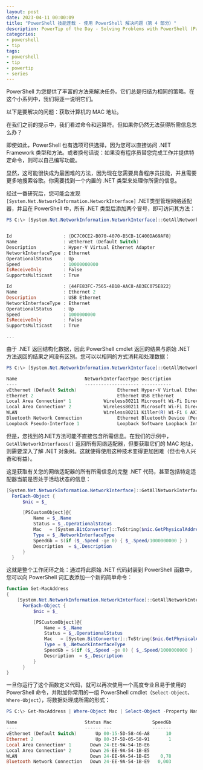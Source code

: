 ```yaml
---
layout: post
date: 2023-04-11 00:00:09
title: "PowerShell 技能连载 - 使用 PowerShell 解决问题（第 4 部分）"
description: PowerTip of the Day - Solving Problems with PowerShell (Part 4)
categories:
- powershell
- tip
tags:
- powershell
- tip
- powertip
- series
---
```

PowerShell 为您提供了丰富的方法来解决任务。它们总是归结为相同的策略。在这个小系列中，我们将逐一说明它们。

以下是要解决的问题：获取计算机的 MAC 地址。

在我们之前的提示中，我们看过命令和运算符。但如果你仍然无法获得所需信息怎么办？

即使如此，PowerShell 也有选项可供选择，因为您可以直接访问 .NET Framework 类型和方法。或者换句话说：如果没有程序员替您完成工作并提供特定命令，则可以自己编写功能。

显然，这可能很快成为最困难的方法，因为现在您需要具备程序员技能，并且需要更多地搜索谷歌。你需要找到一个内置的 .NET 类型来处理你所需的信息。

经过一番研究后，您可能会发现 `[System.Net.NetworkInformation.NetworkInterface]` .NET类型管理网络适配器，并且在 PowerShell 中，所有 .NET 类型后添加两个冒号，即可访问其方法：

```powershell
PS C:\> [System.Net.NetworkInformation.NetworkInterface]::GetAllNetworkInterfaces()


Id                   : {DC7C0CE2-B070-4070-B5CB-1C400DA69AF8}
Name                 : vEthernet (Default Switch)
Description          : Hyper-V Virtual Ethernet Adapter
NetworkInterfaceType : Ethernet
OperationalStatus    : Up
Speed                : 10000000000
IsReceiveOnly        : False
SupportsMulticast    : True

Id                   : {44FE83FC-7565-4B18-AAC8-AB3EC075E822}
Name                 : Ethernet 2
Description          : USB Ethernet
NetworkInterfaceType : Ethernet
OperationalStatus    : Up
Speed                : 1000000000
IsReceiveOnly        : False
SupportsMulticast    : True

...
```

由于 .NET 返回结构化数据，因此 PowerShell cmdlet 返回的结果与原始 .NET 方法返回的结果之间没有区别。您可以以相同的方式消耗和处理数据：

```powershell
PS C:\> [System.Net.NetworkInformation.NetworkInterface]::GetAllNetworkInterfaces() | Select-Object -Property Name, NetworkInterfaceType, Description

Name                         NetworkInterfaceType Description
----                         -------------------- -----------
vEthernet (Default Switch)               Ethernet Hyper-V Virtual Ethernet Adapter
Ethernet 2                               Ethernet USB Ethernet
Local Area Connection* 1            Wireless80211 Microsoft Wi-Fi Direct Virtual Adapter
Local Area Connection* 2            Wireless80211 Microsoft Wi-Fi Direct Virtual Adapter #2
WLAN                                Wireless80211 Killer(R) Wi-Fi 6 AX1650s 160MHz Wireless Network Adapter (201D2W)
Bluetooth Network Connection             Ethernet Bluetooth Device (Personal Area Network)
Loopback Pseudo-Interface 1              Loopback Software Loopback Interface 1
```
但是，您找到的.NET方法可能不直接包含所需信息。在我们的示例中，`GetAllNetworkInterfaces()` 返回所有网络适配器，但要获取它们的 MAC 地址，则需要深入了解 .NET 对象树。这就使得使用这种技术变得更加困难（但也令人兴奋和有益）。

这是获取有关您的网络适配器的所有所需信息的完整 .NET 代码，甚至包括特定适配器当前是否处于活动状态的信息：

```powershell
[System.Net.NetworkInformation.NetworkInterface]::GetAllNetworkInterfaces() |
  ForEach-Object {
      $nic = $_

      [PSCustomObject]@{
          Name = $_.Name
          Status = $_.OperationalStatus
          Mac   = [System.BitConverter]::ToString($nic.GetPhysicalAddress().GetAddressBytes())
          Type = $_.NetworkInterfaceType
          SpeedGb = $(if ($_.Speed -ge 0) { $_.Speed/1000000000 } )
          Description  = $_.Description
      }
  }
```

这就是整个工作闭环之处：通过将此原始 .NET 代码封装到 PowerShell 函数中，您可以向 PowerShell 词汇表添加一个新的简单命令：

```powershell
function Get-MacAddress
{
    [System.Net.NetworkInformation.NetworkInterface]::GetAllNetworkInterfaces() |
      ForEach-Object {
          $nic = $_

          [PSCustomObject]@{
              Name = $_.Name
              Status = $_.OperationalStatus
              Mac   = [System.BitConverter]::ToString($nic.GetPhysicalAddress().GetAddressBytes())
              Type = $_.NetworkInterfaceType
              SpeedGb = $(if ($_.Speed -ge 0) { $_.Speed/1000000000 } )
              Description  = $_.Description
          }
      }
}
```

一旦你运行了这个函数定义代码，就可以再次使用一个高度专业且易于使用的 PowerShell 命令，并附加你常用的一组 PowerShell cmdlet（`Select-Object`、`Where-Object`），将数据处理成所需的形式：

```powershell
PS C:\> Get-MacAddress | Where-Object Mac | Select-Object -Property Name, Status, Mac, SpeedGb

Name                         Status Mac               SpeedGb
----                         ------ ---               -------
vEthernet (Default Switch)       Up 00-15-5D-58-46-A8      10
Ethernet 2                       Up 80-3F-5D-05-58-91       1
Local Area Connection* 1       Down 24-EE-9A-54-1B-E6
Local Area Connection* 2       Down 26-EE-9A-54-1B-E5
WLAN                           Down 24-EE-9A-54-1B-E5    0,78
Bluetooth Network Connection   Down 24-EE-9A-54-1B-E9   0,003
```

<!--本文国际来源：[Solving Problems with PowerShell (Part 4)](https://blog.idera.com/database-tools/powershell/powertips/solving-problems-with-powershell-part-4/)-->

